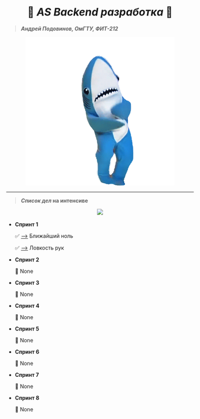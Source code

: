 <h1 align="center">
    🍪 <i><b>AS Backend разработка</b></i> 🍪
</h1>

> **_Андрей Подовинов, ОмГТУ, ФИТ-212_**

<p align="center">
  <img src="./shark.gif" />
</p>

---

> **_Список дел_ на интенсиве**

<p align="center">
  <img src="https://progress-bar.dev/2/?title=done&scale=2&suffix=/2&color=5b5b5b&width=100" />
</p>

-   **Спринт 1**

    ✅ [-->](https://github.com/ledi-bruh/AS-Backend/tree/main/tasks/task1.1) Ближайший ноль

    ✅ [-->](https://github.com/ledi-bruh/AS-Backend/tree/main/tasks/task1.2) Ловкость рук

-   **Спринт 2**

    🔳 None

-   **Спринт 3**

    🔳 None

-   **Спринт 4**

    🔳 None

-   **Спринт 5**

    🔳 None

-   **Спринт 6**

    🔳 None

-   **Спринт 7**

    🔳 None

-   **Спринт 8**

    🔳 None
